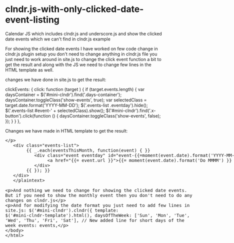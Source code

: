 # clndr.js-with-only-clicked-date-event-listing
Calendar JS which includes clndr.js and underscore.js and show the clicked date events which we can't find in clndr.js example

For showing the clicked date events I have worked on few code change in clndr.js plugin setup you don't need to change anything in clndr.js file you just need to work around in site.js to change the click event function a bit to get the result and along with the JS we need to change few lines in the HTML template as well.

changes we have done in site.js to get the result:

clickEvents: {
       click: function (target ) {
           if (target.events.length) {
               var daysContainer = $('#mini-clndr').find('.days-container');
               daysContainer.toggleClass('show-events', true);
               var selectedClass = target.date.format('YYYY-MM-DD');
               $('.events-list .eventday').hide();
			   $('.events-list #event-' + selectedClass).show();
               $('#mini-clndr').find('.x-button').click(function () {
                   daysContainer.toggleClass('show-events', false);
               });
           }
       }
   },
   
   Changes we have made in HTML template to get the result:
   <plaintext>
   <div class="events-list">
        {{ _.each(eventsThisMonth, function(event) { }} 
           <div class="event eventday" id="event-{{=moment(event.date).format('YYYY-MM-DD')}}"> 
                <a href="{{= event.url }}">{{= moment(event.date).format('Do MMMM') }} - {{= event.title }}</a> 
           </div> 
        {{ }); }}
   </div>
   </plaintext>
   
   And nothing we need to change for showing the clicked date events. But if you need to show the monthly event then you don't need to do any changes on clndr.js
   
   And for modifying the date format you just need to add few lines in site.js:
    $('#mini-clndr').clndr({
    template: $('#mini-clndr-template').html(),
	daysOfTheWeek: ['Sun', 'Mon', 'Tue', 'Wed', 'Thu', 'Fri', 'Sat'], // New added line for short days of the week 
    events: events,
   
